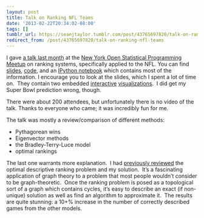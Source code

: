 ```yaml
---
layout: post
title: Talk on Ranking NFL Teams
date: '2013-02-22T20:34:02-08:00'
tags: []
tumblr_url: https://seanjtaylor.tumblr.com/post/43765697820/talk-on-ranking-nfl-teams
redirect_from: /post/43765697820/talk-on-ranking-nfl-teams
---
```

I gave [a talk last month](http://www.meetup.com/nyhackr/events/99758422/) at the [New York Open Statistical Programming Meetup](http://www.meetup.com/nyhackr/ "New York Open Statistical Programming Meetup - New York, NY")&nbsp;on ranking systems, specifically applied to the NFL. You can find [slides](http://seanjtaylor.github.com/NFLRanking/web/slides/), [code](https://github.com/seanjtaylor/NFLRanking), and an [IPython notebook](http://nbviewer.ipython.org/urls/raw.github.com/seanjtaylor/NFLRanking/master/NFL%2520Rankings.ipynb) which contains most of the information. I encourage you to look at the slides, which I spent a lot of time on. &nbsp;They contain two embedded [interactive](http://seanjtaylor.github.com/NFLRanking/web/slides/#/6/2) [visualizations](http://seanjtaylor.github.com/NFLRanking/web/slides/#/13/1). &nbsp;I did get my Super Bowl prediction wrong, though.

There were about 200 attendees, but unfortunately&nbsp;there is no video of the talk. Thanks to everyone who came; it was incredibly fun for me.

The talk was mostly a review/comparison of different methods:

- Pythagorean wins
- Eigenvector methods
- the Bradley-Terry-Luce model
- optimal rankings

The last one warrants more explanation. &nbsp;I had [previously reviewed](http://seanjtaylor.com/post/36149816687/optimal-descriptive-nfl-rankings) the optimal descriptive ranking problem and my solution. &nbsp;It’s a fascinating application of graph theory to a problem that most people wouldn’t consider to be graph-theoretic. &nbsp;Once the ranking problem is posed as a topological sort of a graph which contains cycles, it’s easy to describe an exact (if non-unique) solution as well as find an algorithm to approximate it. &nbsp;The results are quite stunning: a 10+% increase in the number of correctly described games from the other models.

